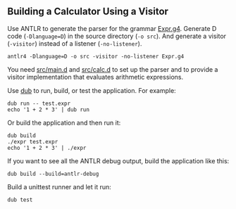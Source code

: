 ## Building a Calculator Using a Visitor

Use ANTLR to generate the parser for the grammar [Expr.g4].
Generate D code (`-Dlanguage=D`) in the source directory (`-o src`).
And generate a visitor (`-visitor`) instead of a listener (`-no-listener`).

    antlr4 -Dlanguage=D -o src -visitor -no-listener Expr.g4

You need [src/main.d] and [src/calc.d] to set up the parser
and to provide a visitor implementation that evaluates arithmetic expressions.

Use [dub] to run, build, or test the application. For example:

    dub run -- test.expr
    echo '1 + 2 * 3' | dub run

Or build the application and then run it:

    dub build
    ./expr test.expr
    echo '1 + 2 * 3' | ./expr

If you want to see all the ANTLR debug output, build the application like this:

    dub build --build=antlr-debug

Build a unittest runner and let it run:

    dub test

[dub]: http://code.dlang.org/
[expr.g4]: Expr.g4
[src/calc.d]: src/calc.d
[src/main.d]: src/main.d

